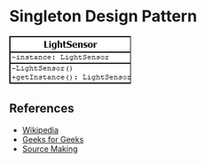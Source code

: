 # Singleton Design Pattern
![Pattern](https://github.com/Dreivko/ASO/blob/master/ASO/ASO/src/singleton/Singleton.png)

## References
<div>
  <ul>
    <li><a href="https://en.wikipedia.org/wiki/Singleton_pattern">Wikipedia</a></li>
    <li><a href="https://www.geeksforgeeks.org/singleton-design-pattern/">Geeks for Geeks</a></li>
    <li><a href="https://sourcemaking.com/design_patterns/singleton">Source Making</a></li>
  </ul>
</div>